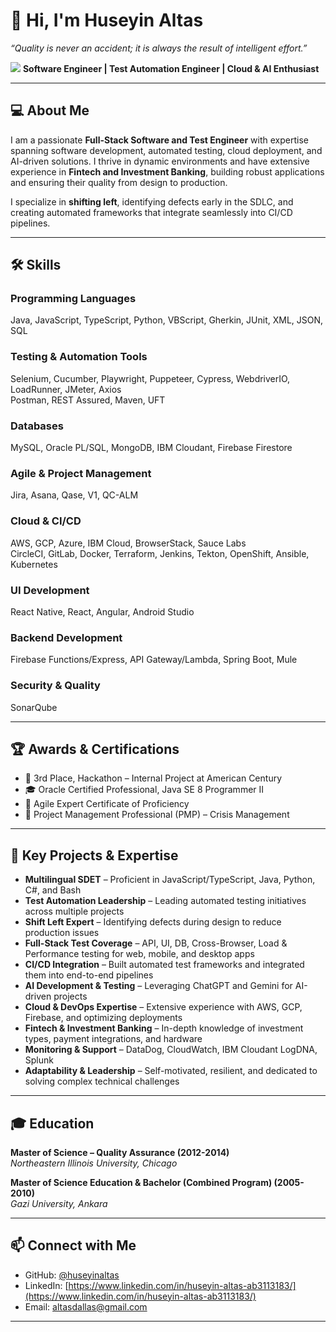 
# 👋 Hi, I'm Huseyin Altas  
*“Quality is never an accident; it is always the result of intelligent effort.”*

![](https://komarev.com/ghpvc/?username=huseyinaltas)
**Software Engineer | Test Automation Engineer | Cloud & AI Enthusiast**  

---

## 💻 About Me
I am a passionate **Full-Stack Software and Test Engineer** with expertise spanning software development, automated testing, cloud deployment, and AI-driven solutions. I thrive in dynamic environments and have extensive experience in **Fintech and Investment Banking**, building robust applications and ensuring their quality from design to production.  

I specialize in **shifting left**, identifying defects early in the SDLC, and creating automated frameworks that integrate seamlessly into CI/CD pipelines.

---

## 🛠 Skills

### Programming Languages
Java, JavaScript, TypeScript, Python, VBScript, Gherkin, JUnit, XML, JSON, SQL  

### Testing & Automation Tools
Selenium, Cucumber, Playwright, Puppeteer, Cypress, WebdriverIO, LoadRunner, JMeter, Axios  
Postman, REST Assured, Maven, UFT  

### Databases
MySQL, Oracle PL/SQL, MongoDB, IBM Cloudant, Firebase Firestore  

### Agile & Project Management
Jira, Asana, Qase, V1, QC-ALM  

### Cloud & CI/CD
AWS, GCP, Azure, IBM Cloud, BrowserStack, Sauce Labs  
CircleCI, GitLab, Docker, Terraform, Jenkins, Tekton, OpenShift, Ansible, Kubernetes  

### UI Development
React Native, React, Angular, Android Studio  

### Backend Development
Firebase Functions/Express, API Gateway/Lambda, Spring Boot, Mule  

### Security & Quality
SonarQube  

---

## 🏆 Awards & Certifications
- 🥉 3rd Place, Hackathon – Internal Project at American Century  
- 🎓 Oracle Certified Professional, Java SE 8 Programmer II  
- 📜 Agile Expert Certificate of Proficiency  
- 📜 Project Management Professional (PMP) – Crisis Management  

---

## 🚀 Key Projects & Expertise
- **Multilingual SDET** – Proficient in JavaScript/TypeScript, Java, Python, C#, and Bash  
- **Test Automation Leadership** – Leading automated testing initiatives across multiple projects  
- **Shift Left Expert** – Identifying defects during design to reduce production issues  
- **Full-Stack Test Coverage** – API, UI, DB, Cross-Browser, Load & Performance testing for web, mobile, and desktop apps  
- **CI/CD Integration** – Built automated test frameworks and integrated them into end-to-end pipelines  
- **AI Development & Testing** – Leveraging ChatGPT and Gemini for AI-driven projects  
- **Cloud & DevOps Expertise** – Extensive experience with AWS, GCP, Firebase, and optimizing deployments  
- **Fintech & Investment Banking** – In-depth knowledge of investment types, payment integrations, and hardware  
- **Monitoring & Support** – DataDog, CloudWatch, IBM Cloudant LogDNA, Splunk  
- **Adaptability & Leadership** – Self-motivated, resilient, and dedicated to solving complex technical challenges  

---

## 🎓 Education
**Master of Science – Quality Assurance (2012-2014)**  
*Northeastern Illinois University, Chicago*  

**Master of Science Education & Bachelor (Combined Program) (2005-2010)**  
*Gazi University, Ankara*  

---

## 📫 Connect with Me
- GitHub: [@huseyinaltas](https://github.com/huseyinaltas)  
- LinkedIn: [https://www.linkedin.com/in/huseyin-altas-ab3113183/](https://www.linkedin.com/in/huseyin-altas-ab3113183/)  
- Email: altasdallas@gmail.com  

---



<!--
**huseyinaltas/huseyinaltas** is a ✨ _special_ ✨ repository because its `README.md` (this file) appears on your GitHub profile.

Here are some ideas to get you started:

- 🔭 I’m currently working on ...
- 🌱 I’m currently learning ...
- 👯 I’m looking to collaborate on ...
- 🤔 I’m looking for help with ...
- 💬 Ask me about ...
- 📫 How to reach me: ...
- 😄 Pronouns: ...
- ⚡ Fun fact: ...
-->
